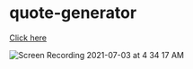 # quote-generator
[Click here](https://yafet-segid.github.io/Quote-Generator/)

![Screen Recording 2021-07-03 at 4 34 17 AM](https://user-images.githubusercontent.com/83928646/124350167-98442400-dbb8-11eb-8893-b0ac463adb5f.gif)


